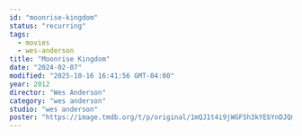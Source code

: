 ```yaml
---
id: "moonrise-kingdom"
status: "recurring"
tags:
  - movies
  - wes-anderson
title: "Moonrise Kingdom"
date: "2024-02-07"
modified: "2025-10-16 16:41:56 GMT-04:00"
year: 2012
director: "Wes Anderson"
category: "wes anderson"
studio: "wes anderson"
poster: "https://image.tmdb.org/t/p/original/1mQJ1t4i9jWGFSh3kYEbYnDJQmo.jpg"
---
```

